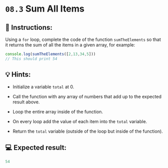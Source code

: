 # `08.3` Sum All Items

## 📝 Instructions:

Using a `for` loop, complete the code of the function `sumTheElements` so that it returns the sum of all the items in a given array, for example:

```js
console.log(sumTheElements([2,13,34,5]))
// This should print 54
```

## 💡 Hints:

+ Initialize a variable `total` at 0.

+ Call the function with any array of numbers that add up to the expected result above.

+ Loop the entire array inside of the function.

+ On every loop add the value of each item into the `total` variable.

+ Return the `total` variable (outside of the loop but inside of the function).

## 💻 Expected result:

```js
54
```
